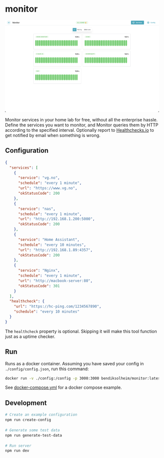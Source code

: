 # monitor

![Screenshot of status page](./screenshot.png)

Monitor services in your home lab for free, without all the enterprise hassle. Define the services you want to monitor, and Monitor queries them by HTTP according to the specified interval. Optionally report to [Healthchecks.io](https://healthchecks.io) to get notified by email when something is wrong.

## Configuration

```json
{
  "services": [
    {
      "service": "vg.no",
      "schedule": "every 1 minute",
      "url": "https://www.vg.no",
      "okStatusCode": 200
    },
    {
      "service": "nas",
      "schedule": "every 1 minute",
      "url": "http://192.168.1.200:5000",
      "okStatusCode": 200
    },
    {
      "service": "Home Assistant",
      "schedule": "every 10 minutes",
      "url": "http://192.168.1.89:4357",
      "okStatusCode": 200
    },
    {
      "service": "Nginx",
      "schedule": "every 1 minute",
      "url": "http://macbook-server:80",
      "okStatusCode": 301
    }
  ],
  "healthcheck": {
    "url": "https://hc-ping.com/1234567890",
    "schedule": "every 10 minutes"
  }
}
```

The `healthcheck` property is optional. Skipping it will make this tool function just as a uptime checker.

## Run

Runs as a docker container. Assuming you have saved your config in `./config/config.json`, run this command:

```sh
docker run -v ./config:/config -p 3000:3000 bendiksolheim/monitor:latest
```

See [docker-compose.yml](./docker-compose.yml) for a docker compose example.

## Development

```bash
# Create an example configuration
npm run create-config

# Generate some test data
npm run generate-test-data

# Run server
npm run dev
```
